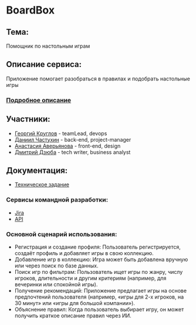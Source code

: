 # BoardBox

## Тема: 

Помощник по настольным играм

## Описание сервиса: 

Приложение помогает разобраться в правилах и подобрать настольные игры

### [Подробное описание](https://docs.google.com/document/d/1vdSPcaU3Bp6Qdrfr5rcl3748hgAHZfkoPny65yN-GPQ/edit?usp=sharing)

## Участники:
* [Георгий Круглов](https://t.me/ronimizy) - teamLead, devops
* [Даниил Частухин](https://t.me/Dadypool) - back-end, project-manager
* [Анастасия Аверьянова](https://t.me/nastasia22av) - front-end, design
* [Дмитрий Дзюба](https://t.me/jetterro) - tech writer, business analyst

## Документация:
* [Техническое задание](documentation/TechnicalSpecification.pdf)

### Сервисы командной разработки:
* [Jira](https://duddypool.atlassian.net/jira/software/projects/BOARD/boards/1)
* [API](https://board-box.redocly.app/openapi)

### Основной сценарий использования:
* Регистрация и создание профиля: Пользователь регистрируется, создаёт профиль и добавляет игры в свою коллекцию.
* Добавление игр в коллекцию: Игра может быть добавлена вручную или через поиск по базе данных.
* Поиск игр по фильтрам: Пользователь ищет игры по жанру, числу игроков, длительности и другим критериям (например, для вечеринки или спокойной игры).
* Получение рекомендаций: Приложение предлагает игры на основе предпочтений пользователя (например, «игры для 2-х игроков, на 30 минут» или «игры для большой компании»).
* Объяснение правил: Когда пользователь выбирает игру, он может получить краткое описание правил через ИИ.
